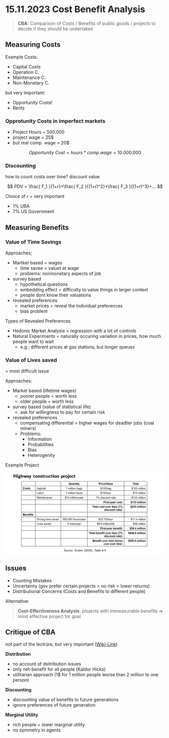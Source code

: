 # 15.11.2023 Cost Benefit Analysis

> **CBA:** Comparison of Costs / Benefits of public goods / projects to decide if they should be undertaken

## Measuring Costs

Example Costs:

- Capital Costs
- Operation C.
- Maintenance C.
- Non-Monetary C.

but very important: 

- Opportunity Costs!
- Rents



### Opprotunity Costs in imperfect markets

- Project Hours = 500.000
- project wage = 25$
- but real comp. wage = 20$

$$
Opportunity \ Cost = hours * comp. wage = 10.000.000
$$

### Discounting

how to count costs over time? discount value 

$$
PDV = \frac{ F_1 }{1+r}+\frac{ F_2 }{(1+r)^2}+\frac{ F_3 }{(1+r)^3}+...
$$

Choice of r = very important

- 1% UBA
- 7% US Government 



## Measuring Benefits

### Value of Time Savings

Approaches;

- Martket based = wages
    - time savee = valuet at wage
    - problems: nonmonetary aspects of job
- survey based
    - hypothetical questions 
    - embedding effect = difficulty to value things in larger context
    - people dont know their valuations
- revealed preferences
    - market prices = reveal the individual preferences
    - bias problem



Types of Revealed Preferences

- Hedonic Market Analysis = regression with a lot of controls
- Natural Experiments = naturally occuring variation in prices, how much people want to wait
    - e.g.: different prices at gas stations, but longer queues 



### Value of Lives saved

= most difficult issue 

Approaches:

- Market based (lifetime wages)
    - poorer people = worth less
    - older people = worth less
- survey based (value of statistical life)
    - ask for willingness to pay for certain risk
- revealed preferences
    - compensating differential = higher wages for deadlier jobs (coal miners)
    - Problems: 
        - Information
        - Probabilities
        - Bias
        - Heterogenity 

Example Project

![img](../images/2023-11-15_10-56-20.jpg)

## Issues

- Counting Mistakes
- Uncertainty (gov prefer certain projects = no risk = lower returns)
- Distributional Concerns (Costs and Benefits to different people)



Alternative:

> **Cost-Effectiveness Analysis**: projects with immeasurable benefits => most effective project for goal



## Critique of CBA

not part of the lectrúre, but very important ([Wiki-Link](https://en.wikipedia.org/wiki/Cost%E2%80%93benefit_analysis#Criticisms))

**Distribution**

- no account of dsitribution issues
- only net-benefit for all people (Kaldor Hicks)
- utilitarian approach (1$ for 1 million people worse than 2 million to one person)

**Discounting**

- discounting value of benefits to future generations
- ignore preferences of future generation

**Marginal Utility**

- rich people = lower marginal utility
- no symmetry in agents

